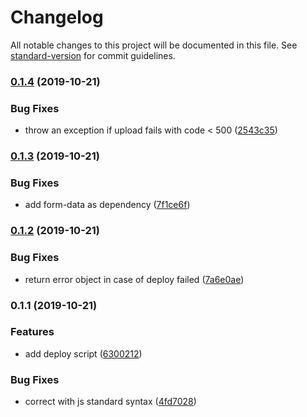 # Changelog

All notable changes to this project will be documented in this file. See [standard-version](https://github.com/conventional-changelog/standard-version) for commit guidelines.

### [0.1.4](https://github.com/cesconix/storeden-deploy/compare/v0.1.3...v0.1.4) (2019-10-21)


### Bug Fixes

* throw an exception if upload fails with code < 500 ([2543c35](https://github.com/cesconix/storeden-deploy/commit/2543c3580d5bd5a2a9c42237ccdcf7e975e07f5a))

### [0.1.3](https://github.com/cesconix/storeden-deploy/compare/v0.1.2...v0.1.3) (2019-10-21)


### Bug Fixes

* add form-data as dependency ([7f1ce6f](https://github.com/cesconix/storeden-deploy/commit/7f1ce6f02a5f498ef4ae69fd26c475a4be543c78))

### [0.1.2](https://github.com/cesconix/storeden-deploy/compare/v0.1.1...v0.1.2) (2019-10-21)


### Bug Fixes

* return error object in case of deploy failed ([7a6e0ae](https://github.com/cesconix/storeden-deploy/commit/7a6e0ae2175a62bad2de9a793f82029fbdca30cc))

### 0.1.1 (2019-10-21)


### Features

* add deploy script ([6300212](https://github.com/cesconix/storeden-deploy/commit/6300212edf1e4be97f1590a5914bd50c3ea108c9))


### Bug Fixes

* correct with js standard syntax ([4fd7028](https://github.com/cesconix/storeden-deploy/commit/4fd7028609abcb2e2f1ad00541a017165fb2144a))
